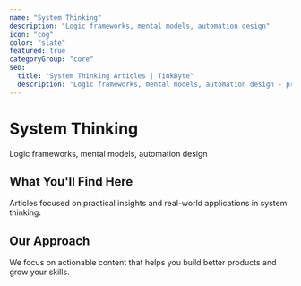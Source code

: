 ```yaml
---
name: "System Thinking"
description: "Logic frameworks, mental models, automation design"
icon: "cog"
color: "slate"
featured: true
categoryGroup: "core"
seo:
  title: "System Thinking Articles | TinkByte"
  description: "Logic frameworks, mental models, automation design - practical insights for builders and innovators."
---
```


# System Thinking

Logic frameworks, mental models, automation design

## What You'll Find Here

Articles focused on practical insights and real-world applications in system thinking.

## Our Approach

We focus on actionable content that helps you build better products and grow your skills.
